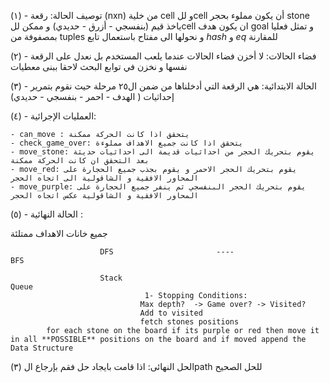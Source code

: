 (١) -  توصيف الحالة:
    رقعة (nxn) من خلية cell و للcell أن يكون مملوء بحجر stone ياخذ قيم (بنفسجي - أزرق - حديدي) و ممكن للcell ان يكون هدف goal
    و تمثل فعليا بمصفوفة من tuples و نحولها الى مفتاح باستعمال تابع _hash_ و _eq_ للمقارنة

(٢) -  فضاء الحالات:
      لا أخزن فضاء الحالات عندما يلعب المستخدم بل نعدل على الرقعة نفسها و نخزن في توابع البحث لاحقا ببنى معطيات

  (٣) - الحالة الابتدائية: 
    هي الرقعة التي أدخلناها من ضمن ال٢٥ مرحلة حيث نقوم بتمرير إحداثيات ( الهدف - احمر - بنفسجي - حديدي)


  (٤)  - العمليات الإجرائية:
  
    - can_move : يتحقق اذا كانت الحركة ممكنة
    - check_game_over: يتحقق اذا كانت جميع الاهداف مملوءة
    - move_stone: يقوم بتحريك الحجر من احداثيات قديمة الى احداثيات حديثة بعد التحقق ان كانت الحركة ممكنة
    - move_red: يقوم بتحريك الحجر الاحمر و يقوم بجذب جميع الحجارة على المحاور الافقية و الشاقولية الى اتجاه الحجر
    - move_purple: يقوم بتحريك الحجر البنفسجي ثم ينفر جميع الحجارة على المحاور الافقية و الشاقولية عكس اتجاه الحجر



  (٥) - الحالة النهائية : 
   
  جميع خانات الاهداف ممتلئة



                        DFS                       ----                      BFS

                        Stack                                             Queue
                                  1- Stopping Conditions:
                                 Max depth?  -> Game over? -> Visited?
                                 Add to visited
                                 fetch stones positions
            for each stone on the board if its purple or red then move it in all **POSSIBLE** positions on the board and if moved append the Data Structure


(٣) الحل النهائى: اذا قامت بايجاد حل فقم بإرجاع الpath للحل الصحيح

      

